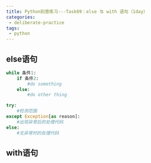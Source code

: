 ```yaml
---
title: Python刻意练习---Task09：else 与 with 语句（1day）
categories:
 - deliberate-practice
tags:
 - python
---
```


## else语句

```python
while 条件1:
    if 条件2:
        #do something
    else:
        #do other thing
```

```python
try:
    #检测范围
except Exception[as reason]:
    #出现异常后的处理代码
else:
    #无异常时的处理代码
```

## with语句
